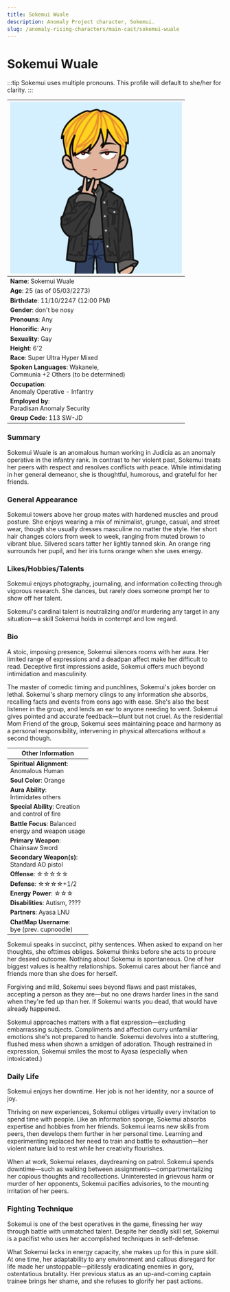 ```yaml
---
title: Sokemui Wuale
description: Anomaly Project character, Sokemui.
slug: /anomaly-rising-characters/main-cast/sokemui-wuale
---
```


# Sokemui Wuale

:::tip
Sokemui uses multiple pronouns. This profile will default to she/her for clarity.
:::

<div class="leftCharacterProfile"> </div>

| ![Sokemui Wuale Image](/img/characters/sokemui.jpg) |
| --- |
|**Name**: Sokemui Wuale|
|**Age**: 25 (as of 05/03/2273)|
|**Birthdate**: 11/10/2247 (12:00 PM)|
|**Gender**: don't be nosy|
|**Pronouns**: Any|
|**Honorific**: Any|
|**Sexuality**: Gay|
|**Height**: 6'2|
|**Race**: Super Ultra Hyper Mixed|
|**Spoken Languages**: Wakanele,<br/> Communia +2 Others (to be determined)|
|**Occupation**:<br/> Anomaly Operative - Infantry|
|**Employed by**:<br/> Paradisan Anomaly Security|
|**Group Code**: 113 SW-JD|


### Summary

Sokemui Wuale is an anomalous human working in Judicia as an anomaly operative in the infantry rank. In contrast to her violent past, Sokemui treats her peers with respect and resolves conflicts with peace. While intimidating in her general demeanor, she is thoughtful, humorous, and grateful for her friends.

### General Appearance

Sokemui towers above her group mates with hardened muscles and proud posture. She enjoys wearing a mix of minimalist, grunge, casual, and street wear, though she usually dresses masculine no matter the style. Her short hair changes colors from week to week, ranging from muted brown to vibrant blue. Silvered scars tatter her lightly tanned skin. An orange ring surrounds her pupil, and her iris turns orange when she uses energy.

### Likes/Hobbies/Talents

Sokemui enjoys photography, journaling, and information collecting through vigorous research. She dances, but rarely does someone prompt her to show off her talent.

Sokemui's cardinal talent is neutralizing and/or murdering any target in any situation—a skill Sokemui holds in contempt and low regard.

### Bio

A stoic, imposing presence, Sokemui silences rooms with her aura. Her limited range of expressions and a deadpan affect make her difficult to read. Deceptive first impressions aside, Sokemui offers much beyond intimidation and masculinity.

The master of comedic timing and punchlines, Sokemui's jokes border on lethal. Sokemui's sharp memory clings to any information she absorbs, recalling facts and events from eons ago with ease. She's also the best listener in the group, and lends an ear to anyone needing to vent. Sokemui gives pointed and accurate feedback—blunt but not cruel. As the residential Mom Friend of the group, Sokemui sees maintaining peace and harmony as a personal responsibility, intervening in physical altercations without a second though.

<div class="rightCharacterProfile"> </div>

|Other Information|
| --- |
|**Spiritual Alignment**:<br/> 	Anomalous Human|
|**Soul Color**: 	Orange|
|**Aura Ability**:<br/> 	Intimidates others|
|**Special Ability**: 	Creation<br/> and control of fire|
|**Battle Focus**: 	Balanced<br/> energy and weapon usage|
|**Primary Weapon**:<br/> 	Chainsaw Sword|
|**Secondary Weapon(s)**:<br/> 	Standard AO pistol|
|**Offense**: ☆☆☆☆☆|
|**Defense**: ☆☆☆☆+1/2|
|**Energy Power**: ☆☆☆|
|**Disabilities**: 	Autism, ????|
|**Partners**: 	Ayasa LNU|
|**ChatMap Username**:<br/> 	bye (prev. cupnoodle)|

Sokemui speaks in succinct, pithy sentences. When asked to expand on her thoughts, she ofttimes obliges. Sokemui thinks before she acts to procure her desired outcome. Nothing about Sokemui is spontaneous. One of her biggest values is healthy relationships. Sokemui cares about her fiancé and friends more than she does for herself.

Forgiving and mild, Sokemui sees beyond flaws and past mistakes, accepting a person as they are—but no one draws harder lines in the sand when they're fed up than her. If Sokemui wants you dead, that would have already happened.

Sokemui approaches matters with a flat expression—excluding embarrassing subjects. Compliments and affection curry unfamiliar emotions she's not prepared to handle. Sokemui devolves into a stuttering, flushed mess when shown a smidgen of adoration. Though restrained in expression, Sokemui smiles the most to Ayasa (especially when intoxicated.)

### Daily Life

Sokemui enjoys her downtime. Her job is not her identity, nor a source of joy.

Thriving on new experiences, Sokemui obliges virtually every invitation to spend time with people. Like an information sponge, Sokemui absorbs expertise and hobbies from her friends. Sokemui learns new skills from peers, then develops them further in her personal time. Learning and experimenting replaced her need to train and battle to exhaustion—her violent nature laid to rest while her creativity flourishes.

When at work, Sokemui relaxes, daydreaming on patrol. Sokemui spends downtime—such as walking between assignments—compartmentalizing her copious thoughts and recollections. Uninterested in grievous harm or murder of her opponents, Sokemui pacifies advisories, to the mounting irritation of her peers.

### Fighting Technique

Sokemui is one of the best operatives in the game, finessing her way through battle with unmatched talent. Despite her deadly skill set, Sokemui is a pacifist who uses her accomplished techniques in self-defense.

What Sokemui lacks in energy capacity, she makes up for this in pure skill. At one time, her adaptability to any environment and callous disregard for life made her unstoppable—pitilessly eradicating enemies in gory, ostentatious brutality. Her previous status as an up-and-coming captain trainee brings her shame, and she refuses to glorify her past actions.